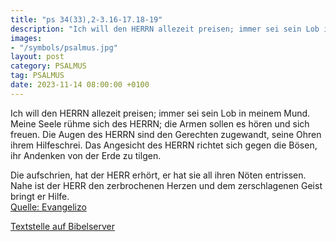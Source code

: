 ```yaml
---
title: "ps 34(33),2-3.16-17.18-19"
description: "Ich will den HERRN allezeit preisen; immer sei sein Lob in meinem Mund. Meine Seele rühme sich des HERRN; die Armen sollen es hören und sich freuen. Die Augen des HERRN sind den Gerechten zugewandt, seine Ohren ihrem Hilfeschrei. Das Angesicht des HERRN richtet sich gegen die Bös...."
images:
- "/symbols/psalmus.jpg"
layout: post
category: PSALMUS
tag: PSALMUS
date: 2023-11-14 08:00:00 +0100
---
```

Ich will den HERRN allezeit preisen; immer sei sein Lob in meinem Mund.
Meine Seele rühme sich des HERRN; die Armen sollen es hören und sich freuen.
Die Augen des HERRN sind den Gerechten zugewandt, seine Ohren ihrem Hilfeschrei.
Das Angesicht des HERRN richtet sich gegen die Bösen, ihr Andenken von der Erde zu tilgen.<!--more-->

Die aufschrien, hat der HERR erhört, er hat sie all ihren Nöten entrissen.
Nahe ist der HERR den zerbrochenen Herzen und dem zerschlagenen Geist bringt er Hilfe.<br>
[Quelle: Evangelizo](https://evangeliumtagfuertag.org/DE/gospel)

[Textstelle auf Bibelserver](https://www.bibleserver.com/EU/ps34(33),2-3.16-17.18-19)
